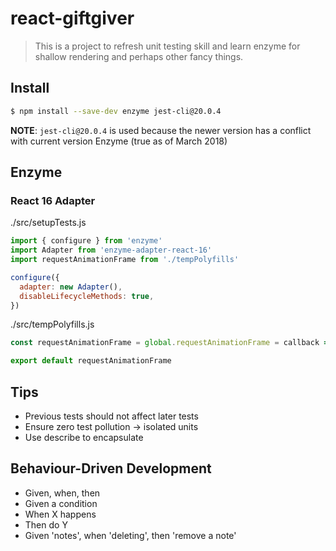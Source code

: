 # react-giftgiver

> This is a project to refresh unit testing skill and learn enzyme for shallow rendering and perhaps other fancy things.

## Install

``` bash
$ npm install --save-dev enzyme jest-cli@20.0.4
```
**NOTE**: `jest-cli@20.0.4` is used because the newer version has a conflict with current version Enzyme (true as of March 2018)

## Enzyme

### React 16 Adapter

./src/setupTests.js
``` javascript
import { configure } from 'enzyme'
import Adapter from 'enzyme-adapter-react-16'
import requestAnimationFrame from './tempPolyfills'

configure({
  adapter: new Adapter(),
  disableLifecycleMethods: true,
})
```

./src/tempPolyfills.js
``` javascript
const requestAnimationFrame = global.requestAnimationFrame = callback => setTimeout(callback, 0)

export default requestAnimationFrame
```

## Tips

- Previous tests should not affect later tests
- Ensure zero test pollution -> isolated units
- Use describe to encapsulate

## Behaviour-Driven Development

- Given, when, then
- Given a condition
- When X happens
- Then do Y
- Given 'notes', when 'deleting', then 'remove a note'
